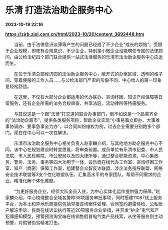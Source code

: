# 乐清 打造法治助企服务中心

**2023-10-19 22:16**

**https://zjrb.zjol.com.cn/html/2023-10/20/content_3692448.htm**

　　当前，由于法律意识淡薄等产生的问题已经成了不少企业“成长的烦恼”。受限于企业规模，即使有合规意识，不少企业，特别是小微企业没能聘任专属的法律顾问，由公检法纪四个部门联合提供一站式法律服务的乐清市法治助企服务中心应运而生。

　　在位于乐清总部经济园的法治助企服务中心，敞开式的办案区域、透明的格子间、穿着便服的工作人员……与公检法部门严肃的形象不同，中心给人的第一印象是轻松舒适。

　　在这里，不仅有大部分企业都适用的代办联办、咨询纾困、知识产权保障等日常服务，还有企业所需的法务合规审查、共享法庭、流动律所等特需服务。

　　与其说这是一个跟“法律”打交道的联合办事部门，倒不如说是一个品类齐全的“法治助企超市”，提供各类服务项目，帮助企业实现“小事易事立即办、大事难事协调办、要事急事全力办”。以合同纠纷维权为例，过去企业需要分别跑多个部门，现在在中心可以一次性解决。

　　乐清市法治助企服务中心相关负责人赵家麟介绍，与其他地方助企服务中心不同，该中心在规划建设时转变思维，将审查前置。成员单位有乐清市纪委、市人民法院、市人民检察院、市公安局以及四大律所等，通过整合职能资源，中心集政务、警务、法务、事务等四大功用于一体，设乐商在线代办工作室、咨询纾困工作室、知产（商密）保障工作室，组建警企众智反诈联盟、涉企法务指导联盟、网络安全技术联盟等3支个性化联盟队伍，汇集高水平的专家团队，帮助不同需求的企业，精准化解个体化难题。

　　“为更好服务企业，经侦大队全员入驻，为中心实体化运作提供强力保障。”赵家麟介绍，中心梳理整合全域各警种38项服务审批事项，同时搭建11087线上服务平台，为本土和异地乐商提供包括举报咨询案件受理、合同签约避雷体检、公私账户解冻申诉、民商在线诉讼执行等近20项服务企业举措，并开发“护企”电气知产犯罪感知模型，预警预测淘宝端在线销售假冒电气类产品线索，从坐等服务到主动预警，对假冒伪劣精准打击。